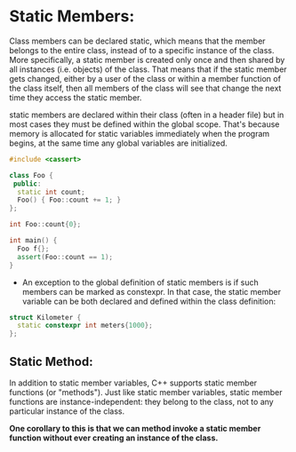 # Static Members:
Class members can be declared static, which means that the member belongs to the entire class, instead of to a specific instance of the class. More specifically, a static member is created only once and then shared by all instances (i.e. objects) of the class. That means that if the static member gets changed, either by a user of the class or within a member function of the class itself, then all members of the class will see that change the next time they access the static member.

static members are declared within their class (often in a header file) but in most cases they must be defined within the global scope. That's because memory is allocated for static variables immediately when the program begins, at the same time any global variables are initialized.

```cpp
#include <cassert>

class Foo {
 public:
  static int count;
  Foo() { Foo::count += 1; }
};

int Foo::count{0};

int main() {
  Foo f{};
  assert(Foo::count == 1);
}
```

- An exception to the global definition of static members is if such members can be marked as constexpr. In that case, the static member variable can be both declared and defined within the class definition:

```cpp
struct Kilometer {
  static constexpr int meters{1000};
};
```

## Static Method:
In addition to static member variables, C++ supports static member functions (or "methods"). Just like static member variables, static member functions are instance-independent: they belong to the class, not to any particular instance of the class.

**One corollary to this is that we can method invoke a static member function without ever creating an instance of the class.**


